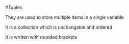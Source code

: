 #Tuples

They are used to store multiple  items in a single variable

It is a collection which is unchangable and ordered

It is written with rounded brackets